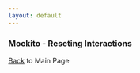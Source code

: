 ```yaml
---
layout: default
---
```


### Mockito - Reseting Interactions

[Back](/mockito-crafting-code) to Main Page
